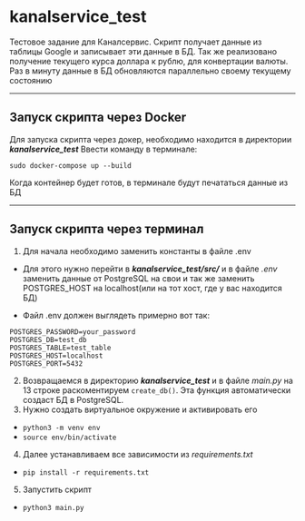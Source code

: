 # kanalservice_test

Тестовое задание для Каналсервис. Скрипт получает данные из таблицы Google и записывает
эти данные в БД. Так же реализовано получение текущего курса доллара к рублю,
для конвертации валюты. Раз в минуту данные в БД обновляются параллельно 
своему текущему состоянию

***

## Запуск скрипта через Docker

Для запуска скрипта через докер, необходимо находится в директории __*kanalservice_test*__
Ввести команду в терминале:

`sudo docker-compose up --build
`

Когда контейнер будет готов, в терминале будут печататься данные из БД

***

## Запуск скрипта через терминал

1. Для начала необходимо заменить константы в файле .env 

- Для этого нужно перейти в __*kanalservice_test/src/*__ и в файле *.env*
заменить данные от PostgreSQL на свои и так же заменить POSTGRES_HOST на localhost(или на тот хост, где у вас находится БД)

- Файл .env должен выглядеть примерно вот так:

```POSTGRES_USER=your_user
POSTGRES_PASSWORD=your_password
POSTGRES_DB=test_db
POSTGRES_TABLE=test_table
POSTGRES_HOST=localhost
POSTGRES_PORT=5432
```

2. Возвращаемся в директорию __*kanalservice_test*__ и в файле *main.py* на 13 строке 
раcкоментируем `create_db()`. Эта функция автоматически создаст БД в PostgreSQL.
3. Нужно создать виртуальное окружение и активировать его

- `python3 -m venv env `
- `source env/bin/activate `

4. Далее устанавливаем все зависимости из *requirements.txt*
- `pip install -r requirements.txt `

5. Запустить скрипт
- `python3 main.py`
